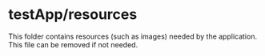# testApp/resources

This folder contains resources (such as images) needed by the application. This file can
be removed if not needed.
